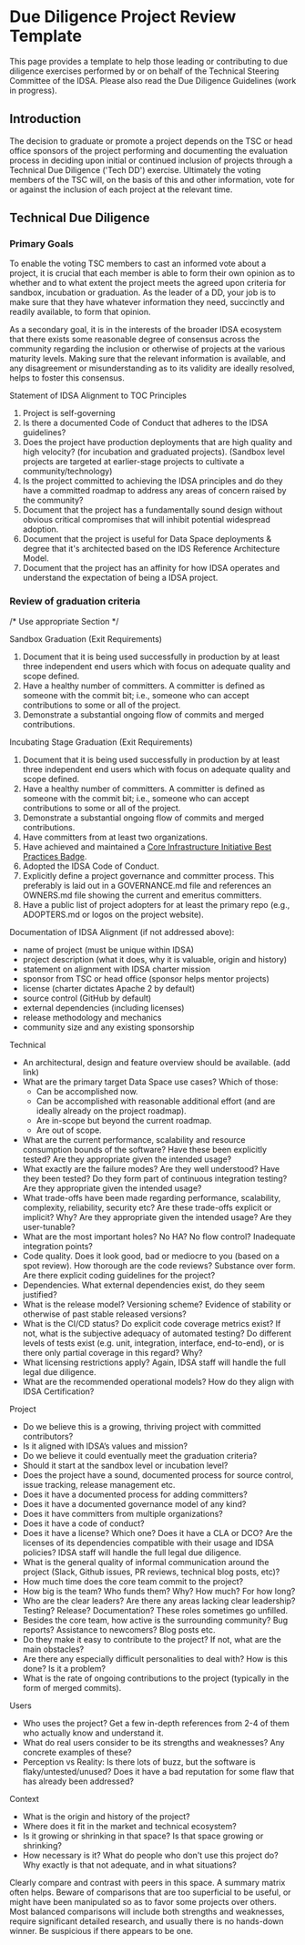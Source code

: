 # Due Diligence Project Review Template

This page provides a template to help those leading or contributing to due diligence exercises performed by or on behalf of the Technical Steering Committee of the IDSA. Please also read the Due Diligence Guidelines (work in progress).

## Introduction

The decision to graduate or promote a project depends on the TSC or head office sponsors of the project performing and documenting the evaluation process in deciding upon initial or continued inclusion of projects through a Technical Due Diligence ('Tech DD') exercise. Ultimately the voting members of the TSC will, on the basis of this and other information, vote for or against the inclusion of each project at the relevant time.

## Technical Due Diligence

### Primary Goals

To enable the voting TSC members to cast an informed vote about a project, it is crucial that each member is able to form their own opinion as to whether and to what extent the project meets the agreed upon criteria for sandbox, incubation or graduation. As the leader of a DD, your job is to make sure that they have whatever information they need, succinctly and readily available, to form that opinion.

As a secondary goal, it is in the interests of the broader IDSA ecosystem that there exists some reasonable degree of consensus across the community regarding the inclusion or otherwise of projects at the various maturity levels. Making sure that the relevant information is available, and any disagreement or misunderstanding as to its validity are ideally resolved, helps to foster this consensus.

Statement of IDSA Alignment to TOC Principles
1.	Project is self-governing
2.	Is there a documented Code of Conduct that adheres to the IDSA guidelines?
3.	Does the project have production deployments that are high quality and high velocity? (for incubation and graduated projects). (Sandbox level projects are targeted at earlier-stage projects to cultivate a community/technology)
4.	Is the project committed to achieving the IDSA principles and do they have a committed roadmap to address any areas of concern raised by the community?
5.	Document that the project has a fundamentally sound design without obvious critical compromises that will inhibit potential widespread adoption.
6.	Document that the project is useful for Data Space deployments & degree that it's architected based on the IDS Reference Architecture Model.
7.	Document that the project has an affinity for how IDSA operates and understand the expectation of being a IDSA project.

### Review of graduation criteria 
/* Use appropriate Section */

Sandbox Graduation (Exit Requirements)
1.	Document that it is being used successfully in production by at least three independent end users which with focus on adequate quality and scope defined.
2.	Have a healthy number of committers. A committer is defined as someone with the commit bit; i.e., someone who can accept contributions to some or all of the project.
3.	Demonstrate a substantial ongoing flow of commits and merged contributions.

Incubating Stage Graduation (Exit Requirements)
1.	Document that it is being used successfully in production by at least three independent end users which with focus on adequate quality and scope defined.
2.	Have a healthy number of committers. A committer is defined as someone with the commit bit; i.e., someone who can accept contributions to some or all of the project.
3.	Demonstrate a substantial ongoing flow of commits and merged contributions.
4.	Have committers from at least two organizations.
5.	Have achieved and maintained a [Core Infrastructure Initiative Best Practices Badge](https://bestpractices.coreinfrastructure.org/en).
6.	Adopted the IDSA Code of Conduct.
7.	Explicitly define a project governance and committer process. This preferably is laid out in a GOVERNANCE.md file and references an OWNERS.md file showing the current and emeritus committers.
8.	Have a public list of project adopters for at least the primary repo (e.g., ADOPTERS.md or logos on the project website).

Documentation of IDSA Alignment (if not addressed above):
-	name of project (must be unique within IDSA)
-	project description (what it does, why it is valuable, origin and history)
-	statement on alignment with IDSA charter mission
-	sponsor from TSC or head office (sponsor helps mentor projects)
-	license (charter dictates Apache 2 by default)
-	source control (GitHub by default)
-	external dependencies (including licenses)
-	release methodology and mechanics
-	community size and any existing sponsorship

Technical
-	An architectural, design and feature overview should be available. (add link)
-	What are the primary target Data Space use cases? Which of those:
	-	Can be accomplished now.
	-	Can be accomplished with reasonable additional effort (and are ideally already on the project roadmap).
	-	Are in-scope but beyond the current roadmap.
	-	Are out of scope.
-	What are the current performance, scalability and resource consumption bounds of the software? Have these been explicitly tested? Are they appropriate given the intended usage?
-	What exactly are the failure modes? Are they well understood? Have they been tested? Do they form part of continuous integration testing? Are they appropriate given the intended usage?
-	What trade-offs have been made regarding performance, scalability, complexity, reliability, security etc? Are these trade-offs explicit or implicit? Why? Are they appropriate given the intended usage? Are they user-tunable?
-	What are the most important holes? No HA? No flow control? Inadequate integration points?
-	Code quality. Does it look good, bad or mediocre to you (based on a spot review). How thorough are the code reviews? Substance over form. Are there explicit coding guidelines for the project?
-	Dependencies. What external dependencies exist, do they seem justified?
-	What is the release model? Versioning scheme? Evidence of stability or otherwise of past stable released versions?
-	What is the CI/CD status? Do explicit code coverage metrics exist? If not, what is the subjective adequacy of automated testing? Do different levels of tests exist (e.g. unit, integration, interface, end-to-end), or is there only partial coverage in this regard? Why?
-	What licensing restrictions apply? Again, IDSA staff will handle the full legal due diligence.
-	What are the recommended operational models? How do they align with IDSA Certification?

Project
-	Do we believe this is a growing, thriving project with committed contributors?
-	Is it aligned with IDSA’s values and mission?
-	Do we believe it could eventually meet the graduation criteria?
-	Should it start at the sandbox level or incubation level?
-	Does the project have a sound, documented process for source control, issue tracking, release management etc.
-	Does it have a documented process for adding committers?
-	Does it have a documented governance model of any kind?
-	Does it have committers from multiple organizations?
-	Does it have a code of conduct?
-	Does it have a license? Which one? Does it have a CLA or DCO? Are the licenses of its dependencies compatible with their usage and IDSA policies? IDSA staff will handle the full legal due diligence.
-	What is the general quality of informal communication around the project (Slack, Github issues, PR reviews, technical blog posts, etc)?
-	How much time does the core team commit to the project?
-	How big is the team? Who funds them? Why? How much? For how long?
-	Who are the clear leaders? Are there any areas lacking clear leadership? Testing? Release? Documentation? These roles sometimes go unfilled.
-	Besides the core team, how active is the surrounding community? Bug reports? Assistance to newcomers? Blog posts etc.
-	Do they make it easy to contribute to the project? If not, what are the main obstacles?
-	Are there any especially difficult personalities to deal with? How is this done? Is it a problem?
-	What is the rate of ongoing contributions to the project (typically in the form of merged commits).

Users
-	Who uses the project? Get a few in-depth references from 2-4 of them who actually know and understand it.
-	What do real users consider to be its strengths and weaknesses? Any concrete examples of these?
-	Perception vs Reality: Is there lots of buzz, but the software is flaky/untested/unused? Does it have a bad reputation for some flaw that has already been addressed?

Context
-	What is the origin and history of the project?
-	Where does it fit in the market and technical ecosystem?
-	Is it growing or shrinking in that space? Is that space growing or shrinking?
-	How necessary is it? What do people who don't use this project do? Why exactly is that not adequate, and in what situations?

Clearly compare and contrast with peers in this space. A summary matrix often helps. Beware of comparisons that are too superficial to be useful, or might have been manipulated so as to favor some projects over others. Most balanced comparisons will include both strengths and weaknesses, require significant detailed research, and usually there is no hands-down winner. Be suspicious if there appears to be one.
